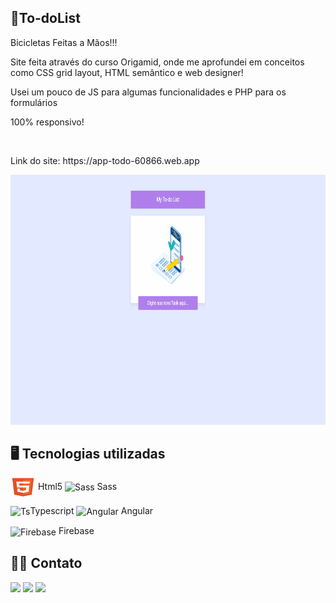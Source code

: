 ## :page_with_curl:To-doList

<P>Bicicletas Feitas a Mãos!!!</P>
<p>Site feita através do curso Origamid, onde me aprofundei em conceitos como CSS grid layout, HTML semântico e web designer!</p>
<P>Usei um pouco de JS para algumas funcionalidades e PHP para os formulários</P>
<P>100% responsivo!</P>
<br>
<P>Link do site: https://app-todo-60866.web.app </P>

<img src="https://github.com/luiz-lgrp/To-doList/blob/master/app-todo/midia/todo.gif" width="800" height="400" />

## :desktop_computer: Tecnologias utilizadas
 <div>
  
  <img align="center" alt="HTML" height="30" width="40" src="https://raw.githubusercontent.com/devicons/devicon/master/icons/html5/html5-original.svg"> Html5 
  <img align="center" alt="Sass" height="30" width="40" src="https://cdn.jsdelivr.net/gh/devicons/devicon/icons/sass/sass-original.svg"> Sass <br>
  
  <img align="center" alt="Ts" height="30" width="40" src="https://cdn.jsdelivr.net/gh/devicons/devicon/icons/typescript/typescript-plain.svg">Typescript
  <img align="center" alt="Angular" height="30" width="40" src="https://cdn.jsdelivr.net/gh/devicons/devicon/icons/angularjs/angularjs-plain.svg"> Angular <br>
  
  <img align="center" alt="Firebase" height="40" width="50" src="https://cdn.jsdelivr.net/gh/devicons/devicon/icons/firebase/firebase-plain-wordmark.svg" > Firebase 
  
  
</div>

## :raising_hand_man: Contato

<div>
        <a href="https://www.linkedin.com/in/gustavo-luiz-tech/" target="_blank"><img src="https://img.shields.io/badge/-LinkedIn-%230077B5?style=for-the-badge&logo=linkedin&logoColor=white" target="_blank"></a>
    <a href = "mailto:luizgustavorosa77@gmail.com"><img src="https://img.shields.io/badge/-Gmail-%23333?style=for-the-badge&logo=gmail&logoColor=white" target="_blank"></a>
    <a href="mailto:luizgustavorosa@outlook.com" ><img src="https://img.shields.io/badge/Microsoft_Outlook-0078D4?style=for-the-badge&logo=microsoft-outlook&logoColor=white" target="_blank"></a>
</div>
